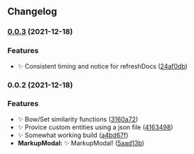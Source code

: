 ## Changelog
### [0.0.3](https://github.com/SkepticMystic/nlp/compare/0.0.2...0.0.3) (2021-12-18)


### Features

* :sparkles: Consistent timing and notice for refreshDocs ([24af0db](https://github.com/SkepticMystic/nlp/commit/24af0db7c3bf51646e7c9a9e599dc20b6ec7e71d))

### 0.0.2 (2021-12-18)


### Features

* :sparkles: Bow/Set similarity functions ([3160a72](https://github.com/SkepticMystic/nlp/commit/3160a729e15495f9edc3e27b59a495fcae6f3e7b))
* :sparkles: Provice custom entities using a json file ([4163498](https://github.com/SkepticMystic/nlp/commit/4163498470c5235b904e8c60e35c749e19151a09))
* :sparkles: Somewhat working build ([a4bd67f](https://github.com/SkepticMystic/nlp/commit/a4bd67f279faf81411c266432d0ecbed8547326d))
* **MarkupModal:** :sparkles: MarkupModal! ([5aad13b](https://github.com/SkepticMystic/nlp/commit/5aad13b74b0b3016268d5781073cffd425126770))
